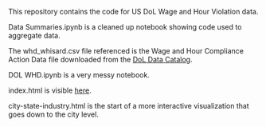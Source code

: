 This repository contains the code for US DoL Wage and Hour Violation data.


Data Summaries.ipynb is a cleaned up notebook showing code used to aggregate data.

The whd_whisard.csv file referenced is the Wage and Hour Compliance Action Data file downloaded from the [DoL Data Catalog](https://enforcedata.dol.gov/views/data_catalog.php).

DOL WHD.ipynb is a very messy notebook.

index.html is visible [here](https://calvinkosmatka.github.io/dol-whd/).

city-state-industry.html is the start of a more interactive visualization that goes down to the city level.
